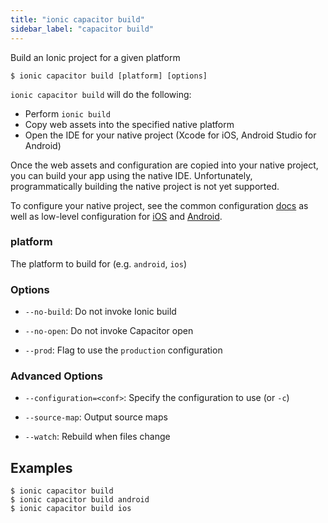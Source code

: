 ```yaml
---
title: "ionic capacitor build"
sidebar_label: "capacitor build"
---
```


<head>
  <title>Ionic Capacitor Build for Apps - Documentation</title>
  <meta name="description" content="Build an Ionic project for a given platform. Once Ionic Capacitor Build copies web assets into the native platform, you can build your app using the native IDE." />
</head>

Build an Ionic project for a given platform

```shell
$ ionic capacitor build [platform] [options]
```

`ionic capacitor build` will do the following:
- Perform `ionic build`
- Copy web assets into the specified native platform
- Open the IDE for your native project (Xcode for iOS, Android Studio for Android)

Once the web assets and configuration are copied into your native project, you can build your app using the native IDE. Unfortunately, programmatically building the native project is not yet supported.

To configure your native project, see the common configuration [docs](https://capacitorjs.com/docs/basics/configuring-your-app) as well as low-level configuration for [iOS](https://capacitorjs.com/docs/ios/configuration) and [Android](https://capacitorjs.com/docs/android/configuration).

### platform
The platform to build for (e.g. `android`, `ios`)




### Options

 - `--no-build`: Do not invoke Ionic build

 - `--no-open`: Do not invoke Capacitor open

 - `--prod`: Flag to use the `production` configuration



### Advanced Options

 - `--configuration=<conf>`: Specify the configuration to use (or `-c`)

 - `--source-map`: Output source maps

 - `--watch`: Rebuild when files change


## Examples

```shell
$ ionic capacitor build 
$ ionic capacitor build android
$ ionic capacitor build ios
```
